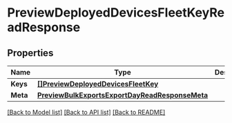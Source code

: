 # PreviewDeployedDevicesFleetKeyReadResponse

## Properties

Name | Type | Description | Notes
------------ | ------------- | ------------- | -------------
**Keys** | [**[]PreviewDeployedDevicesFleetKey**](preview.deployed_devices.fleet.key.md) |  | [optional] 
**Meta** | [**PreviewBulkExportsExportDayReadResponseMeta**](preview_bulk_exports_export_dayReadResponse_meta.md) |  | [optional] 

[[Back to Model list]](../README.md#documentation-for-models) [[Back to API list]](../README.md#documentation-for-api-endpoints) [[Back to README]](../README.md)


